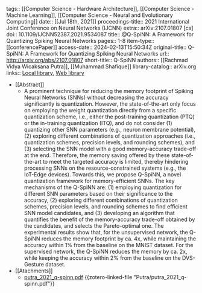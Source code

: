 tags:: [[Computer Science - Hardware Architecture]], [[Computer Science - Machine Learning]], [[Computer Science - Neural and Evolutionary Computing]]
date:: [[Jul 18th, 2021]]
proceedings-title:: 2021 International Joint Conference on Neural Networks (IJCNN)
extra:: arXiv:2107.01807 [cs]
doi:: 10.1109/IJCNN52387.2021.9534087
title:: @Q-SpiNN: A Framework for Quantizing Spiking Neural Networks
pages:: 1-8
item-type:: [[conferencePaper]]
access-date:: 2024-02-13T15:50:34Z
original-title:: Q-SpiNN: A Framework for Quantizing Spiking Neural Networks
url:: http://arxiv.org/abs/2107.01807
short-title:: Q-SpiNN
authors:: [[Rachmad Vidya Wicaksana Putra]], [[Muhammad Shafique]]
library-catalog:: arXiv.org
links:: [Local library](zotero://select/library/items/JWS79RAZ), [Web library](https://www.zotero.org/users/8224007/items/JWS79RAZ)

- [[Abstract]]
	- A prominent technique for reducing the memory footprint of Spiking Neural Networks (SNNs) without decreasing the accuracy significantly is quantization. However, the state-of-the-art only focus on employing the weight quantization directly from a specific quantization scheme, i.e., either the post-training quantization (PTQ) or the in-training quantization (ITQ), and do not consider (1) quantizing other SNN parameters (e.g., neuron membrane potential), (2) exploring different combinations of quantization approaches (i.e., quantization schemes, precision levels, and rounding schemes), and (3) selecting the SNN model with a good memory-accuracy trade-off at the end. Therefore, the memory saving offered by these state-of-the-art to meet the targeted accuracy is limited, thereby hindering processing SNNs on the resource-constrained systems (e.g., the IoT-Edge devices). Towards this, we propose Q-SpiNN, a novel quantization framework for memory-efficient SNNs. The key mechanisms of the Q-SpiNN are: (1) employing quantization for different SNN parameters based on their significance to the accuracy, (2) exploring different combinations of quantization schemes, precision levels, and rounding schemes to find efficient SNN model candidates, and (3) developing an algorithm that quantifies the benefit of the memory-accuracy trade-off obtained by the candidates, and selects the Pareto-optimal one. The experimental results show that, for the unsupervised network, the Q-SpiNN reduces the memory footprint by ca. 4x, while maintaining the accuracy within 1% from the baseline on the MNIST dataset. For the supervised network, the Q-SpiNN reduces the memory by ca. 2x, while keeping the accuracy within 2% from the baseline on the DVS-Gesture dataset.
- [[Atachments]]
	- [putra_2021_q-spinn.pdf](zotero://select/library/items/8UDQN25Q) {{zotero-linked-file "Putra/putra_2021_q-spinn.pdf"}}